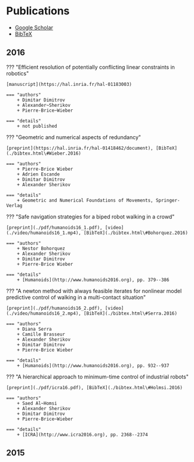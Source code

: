 # Publications

- [Google Scholar](http://scholar.google.com/citations?user=rYC8ycUAAAAJ&hl=en)
- [BibTeX](./bibtex.html)

## 2016

??? "Efficient resolution of potentially conflicting linear constraints in robotics"

    [manuscript](https://hal.inria.fr/hal-01183003)

    === "authors"
        + Dimitar Dimitrov
        + Alexander~Sherikov
        + Pierre-Brice~Wieber

    === "details"
        + not published

??? "Geometric and numerical aspects of redundancy"

    [preprint](https://hal.inria.fr/hal-01418462/document), [BibTeX](./bibtex.html\#Wieber.2016)

    === "authors"
        + Pierre-Brice Wieber
        + Adrien Escande
        + Dimitar Dimitrov
        + Alexander Sherikov

    === "details"
        + Geometric and Numerical Foundations of Movements, Springer-Verlag

??? "Safe navigation strategies for a biped robot walking in a crowd"

    [preprint](./pdf/humanoids16_1.pdf), [video](./video/humanoids16_1.mp4), [BibTeX](./bibtex.html\#Bohorquez.2016)

    === "authors"
        + Nestor Bohorquez
        + Alexander Sherikov
        + Dimitar Dimitrov
        + Pierre-Brice Wieber

    === "details"
        + [Humanoids](http://www.humanoids2016.org), pp. 379--386

??? "A newton method with always feasible iterates for nonlinear model predictive control of walking in a multi-contact situation"

    [preprint](./pdf/humanoids16_2.pdf), [video](./video/humanoids16_2.mp4), [BibTeX](./bibtex.html\#Serra.2016)

    === "authors"
        + Diana Serra
        + Camille Brasseur
        + Alexander Sherikov
        + Dimitar Dimitrov
        + Pierre-Brice Wieber

    === "details"
        + [Humanoids](http://www.humanoids2016.org), pp. 932--937

??? "A hierarchical approach to minimum-time control of industrial robots"

    [preprint](./pdf/icra16.pdf), [BibTeX](./bibtex.html\#Holmsi.2016)

    === "authors"
        + Saed Al~Homsi
        + Alexander Sherikov
        + Dimitar Dimitrov
        + Pierre-Brice~Wieber

    === "details"
        + [ICRA](http://www.icra2016.org), pp. 2368--2374

## 2015
